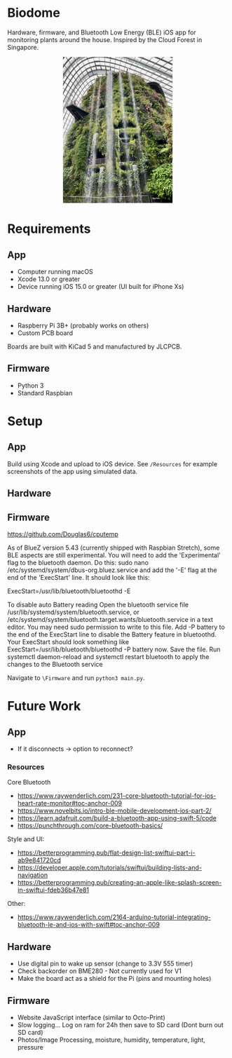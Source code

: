 # Biodome
Hardware, firmware, and Bluetooth Low Energy (BLE) iOS app for monitoring plants around the house. Inspired by the Cloud Forest in Singapore.

<p align="center">
  <img src="https://github.com/MarkSherstan/Biodome/blob/main/Resources/CloudForestSingapore.png" width="250"/>
</p>

# Requirements
## App
* Computer running macOS
* Xcode 13.0 or greater
* Device running iOS 15.0 or greater (UI built for iPhone Xs)

## Hardware
* Raspberry Pi 3B+ (probably works on others)
* Custom PCB board 

Boards are built with KiCad 5 and manufactured by JLCPCB.

## Firmware
* Python 3 
* Standard Raspbian

# Setup
## App
Build using Xcode and upload to iOS device. See `/Resources` for example screenshots of the app using simulated data.

## Hardware


## Firmware
https://github.com/Douglas6/cputemp

As of BlueZ version 5.43 (currently shipped with Raspbian Stretch), some BLE aspects are still experimental. You will need to add the 'Experimental' flag to the bluetooth daemon. Do this: sudo nano /etc/systemd/system/dbus-org.bluez.service and add the '-E' flag at the end of the 'ExecStart' line. It should look like this:

ExecStart=/usr/lib/bluetooth/bluetoothd -E

To disable auto Battery reading
Open the bluetooth service file /usr/lib/systemd/system/bluetooth.service, or /etc/systemd/system/bluetooth.target.wants/bluetooth.service in a text editor. You may need sudo permission to write to this file.
Add -P battery to the end of the ExecStart line to disable the Battery feature in bluetoothd. Your ExecStart should look something like ExecStart=/usr/lib/bluetooth/bluetoothd -P battery now.
Save the file.
Run systemctl daemon-reload and systemctl restart bluetooth to apply the changes to the Bluetooth service

Navigate to `\Firmware` and run `python3 main.py`.

# Future Work
## App
* If it disconnects -> option to reconnect?

### Resources 
Core Bluetooth
* https://www.raywenderlich.com/231-core-bluetooth-tutorial-for-ios-heart-rate-monitor#toc-anchor-009
* https://www.novelbits.io/intro-ble-mobile-development-ios-part-2/
* https://learn.adafruit.com/build-a-bluetooth-app-using-swift-5/code
* https://punchthrough.com/core-bluetooth-basics/

Style and UI:
*  https://betterprogramming.pub/flat-design-list-swiftui-part-i-ab9e841720cd
*  https://developer.apple.com/tutorials/swiftui/building-lists-and-navigation
*  https://betterprogramming.pub/creating-an-apple-like-splash-screen-in-swiftui-fdeb36b47e81

Other:
* https://www.raywenderlich.com/2164-arduino-tutorial-integrating-bluetooth-le-and-ios-with-swift#toc-anchor-009

## Hardware
* Use digital pin to wake up sensor (change to 3.3V 555 timer)
* Check backorder on BME280 - Not currently used for V1
* Make the board act as a shield for the Pi (pins and mounting holes)

## Firmware 
* Website JavaScript interface (similar to Octo-Print)
* Slow logging... Log on ram for 24h then save to SD card (Dont burn out SD card)
* Photos/Image Processing, moisture, humidity, temperature, light, pressure
